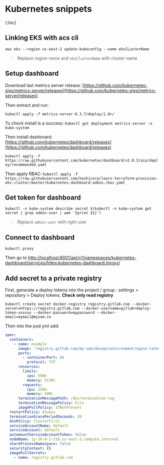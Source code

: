 # Kubernetes snippets

{:toc}

## Linking EKS with acs cli

`aws eks --region us-east-2 update-kubeconfig --name eksCLusterName`

> Replace region name and `eksClusterName` with cluster name

## Setup dashboard

Download last metrics server release: [https://github.com/kubernetes-sigs/metrics-server/releases](https://github.com/kubernetes-sigs/metrics-server/releases)

Then extract and run:

`kubectl apply -f metrics-server-0.3.7/deploy/1.8+/`

To check install is a success:
`kubectl get deployment metrics-server -n kube-system`

Then install dashboard:
[https://github.com/kubernetes/dashboard/releases](https://github.com/kubernetes/dashboard/releases)

`kubectl apply -f https://raw.githubusercontent.com/kubernetes/dashboard/v2.0.3/aio/deploy/recommended.yaml`

Then apply RBAC:
`kubectl apply -f https://raw.githubusercontent.com/hashicorp/learn-terraform-provision-eks-cluster/master/kubernetes-dashboard-admin.rbac.yaml`

## Get token for dashboard

`kubectl -n kube-system describe secret $(kubectl -n kube-system get secret | grep admin-user | awk '{print $1}')`

> Replace `admin-user` with right user

## Connect to dashboard

`kubectl proxy`

Then go to [http://localhost:8001/api/v1/namespaces/kubernetes-dashboard/services/https:kubernetes-dashboard:/proxy/](http://localhost:8001/api/v1/namespaces/kubernetes-dashboard/services/https:kubernetes-dashboard:/proxy/)

## Add secret to a private registry

First, generate a deploy tokens into the project / group : settings > repository > Deploy tokens. **Check only read registry**

`kubectl create secret docker-registry registry.gitlab.com --docker-server=https://registry.gitlab.com --docker-username=gitlab+deploy-token-xxxxxx --docker-password=mypassword --docker-email=mymail@mysam.co`

Then into the pod yml add:
```yaml
spec:
  containers:
    - name: example
      image: 'registry.gitlab.com/my-sam/devops/environment/nginx:latest'
      ports:
        - containerPort: 80
          protocol: TCP
      resources:
        limits:
          cpu: 500m
          memory: 512Mi
        requests:
          cpu: 250m
          memory: 50Mi
      terminationMessagePath: /dev/termination-log
      terminationMessagePolicy: File
      imagePullPolicy: IfNotPresent
  restartPolicy: Always
  terminationGracePeriodSeconds: 30
  dnsPolicy: ClusterFirst
  serviceAccountName: default
  serviceAccount: default
  automountServiceAccountToken: false
  nodeName: ip-10-0-2-218.us-east-2.compute.internal
  shareProcessNamespace: false
  securityContext: {}
  imagePullSecrets:
    - name: registry.gitlab.com
```
